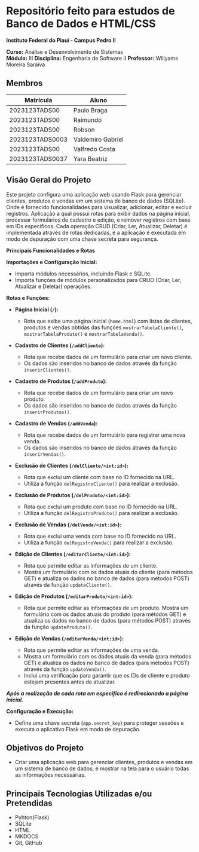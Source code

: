 # Repositório feito para estudos de Banco de Dados e HTML/CSS

**Instituto Federal do Piauí - Campus Pedro II**

**Curso:** Análise e Desenvolvimento de Sistemas  
**Módulo:** III
**Disciplina:** Engenharia de Software II 
**Professor:** Willyams Moreira Saraiva


## Membros

| Matrícula       | Aluno             | 
|-----------------|-------------------|
| 2023123TADS00   | Paulo Braga       |
| 2023123TADS00   | Raimundo          | 
| 2023123TADS00   | Robson            | 
| 2023123TADS0003 | Valdemiro Gabriel | 
| 2023123TADS00   | Valfredo Costa    |
| 2023123TADS0037 | Yara Beatriz      | 

## Visão Geral do Projeto
  Este projeto configura uma aplicação web usando Flask para gerenciar clientes, produtos e vendas em um sistema de banco de dados (SQLite). Onde é fornecido funcionalidades para visualizar, adicionar, editar e excluir registros. Aplicação a qual possui rotas para exibir dados na página inicial, processar formulários de cadastro e edição, e remover registros com base em IDs específicos. Cada operação CRUD (Criar, Ler, Atualizar, Deletar) é implementada através de rotas dedicadas, e a aplicação é executada em modo de depuração com uma chave secreta para segurança.
  
**Principais Funcionalidades e Rotas**

**Importações e Configuração Inicial:**
   - Importa módulos necessários, incluindo Flask e SQLite.
   - Importa funções de módulos personalizados para CRUD (Criar, Ler, Atualizar e Deletar) operações.

**Rotas e Funções:**

   - **Página Inicial (`/`):**
     - Rota que exibe uma página inicial (`home.html`) com listas de clientes, produtos e vendas obtidas das funções `mostrarTabelaCliente()`, `mostrarTabelaProduto()` e `mostrarTabelaVenda()`.

   - **Cadastro de Clientes (`/addCliente`):**
     - Rota que recebe dados de um formulário para criar um novo cliente.
     - Os dados são inseridos no banco de dados através da função `inserirClientes()`.

   - **Cadastro de Produtos (`/addProduto`):**
     - Rota que recebe dados de um formulário para criar um novo produto.
     - Os dados são inseridos no banco de dados através da função `inserirProdutos()`.

   - **Cadastro de Vendas (`/addVenda`):**
     - Rota que recebe dados de um formulário para registrar uma nova venda.
     - Os dados são inseridos no banco de dados através da função `inserirVendas()`.

   - **Exclusão de Clientes (`/delCliente/<int:id>`):**
     - Rota que exclui um cliente com base no ID fornecido na URL.
     - Utiliza a função `delRegistroCliente()` para realizar a exclusão.

   - **Exclusão de Produtos (`/delProduto/<int:id>`):**
     - Rota que exclui um produto com base no ID fornecido na URL.
     - Utiliza a função `delRegistroProduto()` para realizar a exclusão.

   - **Exclusão de Vendas (`/delVenda/<int:id>`):**
     - Rota que exclui uma venda com base no ID fornecido na URL.
     - Utiliza a função `delRegistroVenda()` para realizar a exclusão.

   - **Edição de Clientes (`/editarCliente/<int:id>`):**
     - Rota que permite editar as informações de um cliente.
     - Mostra um formulário com os dados atuais do cliente (para métodos GET) e atualiza os dados no banco de dados (para métodos POST) através da função `updateCliente()`.

   - **Edição de Produtos (`/editarProduto/<int:id>`):**
     - Rota que permite editar as informações de um produto. Mostra um formulário com os dados atuais do produto (para métodos GET) e atualiza os dados no banco de dados (para métodos POST) através da função `updateProduto()`.

   - **Edição de Vendas (`/editarVenda/<int:id>`):**
     - Rota que permite editar as informações de uma venda.
     - Mostra um formulário com os dados atuais da venda (para métodos GET) e atualiza os dados no banco de dados (para métodos POST) através da função `updateVenda()`.
     - Inclui uma verificação para garantir que os IDs de cliente e produto estejam presentes antes de atualizar.
    

***Após a realização de cada rota em especifico é redirecionado a página inicial.***


**Configuração e Execução:**
   - Define uma chave secreta (`app.secret_key`) para proteger sessões e executa o aplicativo Flask em modo de depuração.

## Objetivos do Projeto
- Criar uma aplicação web para gerenciar clientes, produtos e vendas em um sistema de banco de dados; e mostrar na tela para o usuário todas as informações necessárias.

## Principais Tecnologias Utilizadas e/ou Pretendidas
- Pyhton(Flask)
- SQLite
- HTML
- MKDOCS
- Git, GitHub
